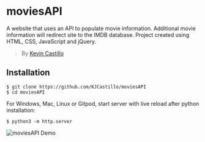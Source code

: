 # moviesAPI

 A website that uses an API to populate movie information. Additional movie information will 
 redirect site to the IMDB database. Project created using HTML, CSS, JavaScript and jQuery.

> By [Kevin Castillo](https://www.linkedin.com/in/kevinjcastillo/)

## Installation
```
$ git clone https://github.com/KJCastillo/moviesAPI
$ cd moviesAPI
```
For Windows, Mac, Linux or Gitpod, start server with live reload after python installation:
```
$ python3 -m http.server
```

![moviesAPI Demo](demo/demo.gif)
